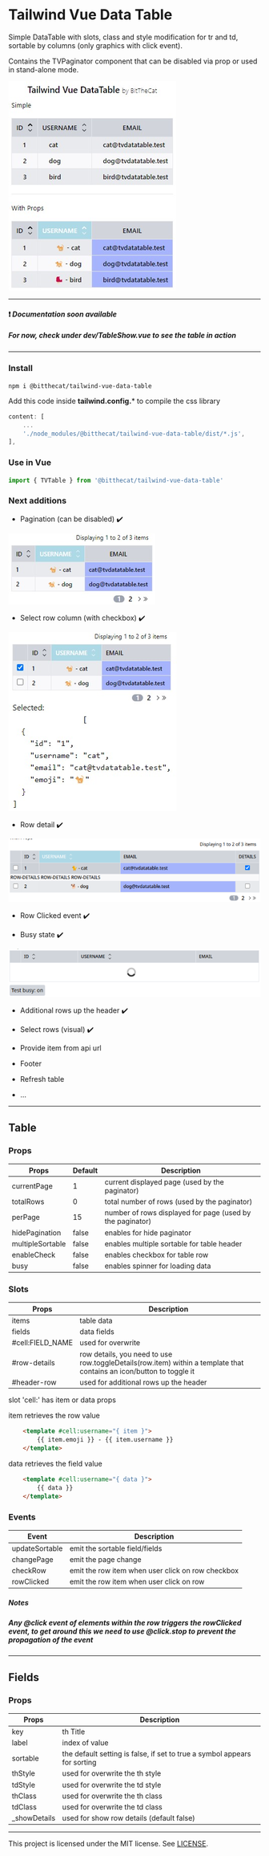 # Tailwind Vue Data Table

Simple DataTable with slots, class and style modification for tr and td, sortable by columns (only graphics with click event).

Contains the TVPaginator component that can be disabled via prop or used in stand-alone mode.

<img src="https://github.com/BitTheCat/tailwind-vue-data-table/blob/main/assets/tvdatatable.jpg"/>

<hr>

#### ❗️ *__Documentation soon available__* 
##### For now, check under dev/TableShow.vue to see the table in action

<hr>

### Install
```
npm i @bitthecat/tailwind-vue-data-table
```

Add this code inside **tailwind.config.*** to compile the css library

``` js
content: [
    ...
    './node_modules/@bitthecat/tailwind-vue-data-table/dist/*.js',
],
```

### Use in Vue
``` js
import { TVTable } from '@bitthecat/tailwind-vue-data-table' 
```

### Next additions
- Pagination (can be disabled) ✔️
 
<img src="https://github.com/BitTheCat/tailwind-vue-data-table/blob/main/assets/tvpagination.jpg"/>

- Select row column (with checkbox) ✔️

<img src="https://github.com/BitTheCat/tailwind-vue-data-table/blob/main/assets/tvtable_checkbox.jpg"/>

- Row detail ✔️

<img src="https://github.com/BitTheCat/tailwind-vue-data-table/blob/main/assets/tvtable_row_details.jpg"/>
  
- Row Clicked event ✔️

- Busy state ✔️
<img src="https://github.com/BitTheCat/tailwind-vue-data-table/blob/main/assets/tvtable_busy_state.jpg"/>
  
- Additional rows up the header ✔️

- Select rows (visual) ✔️

- Provide item from api url

- Footer

- Refresh table

- ...
  
<hr>

## Table
### Props

| Props | Default | Description |
| --- | --- | --- |
| currentPage | 1 | current displayed page (used by the paginator) |
| totalRows | 0 | total number of rows (used by the paginator) |
| perPage | 15 | number of rows displayed for page (used by the paginator) |
| hidePagination | false | enables for hide paginator |
| multipleSortable | false | enables multiple sortable for table header |
| enableCheck | false | enables checkbox for table row |
| busy | false | enables spinner for loading data |

### Slots

| Props | Description |
| --- | --- |
| items | table data |
| fields | data fields |
| #cell:FIELD_NAME | used for overwrite |
| #row-details | row details, you need to use row.toggleDetails(row.item) within a template that contains an icon/button to toggle it |
| #header-row | used for additional rows up the header |

slot 'cell:' has item or data props

item retrieves the row value

``` html
    <template #cell:username="{ item }">
        {{ item.emoji }} - {{ item.username }}
    </template>
```

data retrieves the field value

``` html
    <template #cell:username="{ data }">
        {{ data }}
    </template>
```

### Events

| Event | Description |
| --- | --- |
| updateSortable | emit the sortable field/fields |
| changePage | emit the page change |
| checkRow | emit the row item when user click on row checkbox |
| rowClicked | emit the row item when user click on row |

##### Notes

##### Any __@click__ event of elements within the row triggers the rowClicked event, to get around this we need to __use @click.stop to prevent the propagation of the event__

<hr>

## Fields 
### Props

| Props | Description |
| --- | --- |
| key | th Title |
| label | index of value |
| sortable | the default setting is false, if set to true a symbol appears for sorting |
| thStyle | used for overwrite the th style |
| tdStyle | used for overwrite the td style |
| thClass | used for overwrite the th class |
| tdClass | used for overwrite the td class |
| _showDetails | used for show row details (default false) |

<hr>

This project is licensed under the MIT license. See [LICENSE](LICENSE).